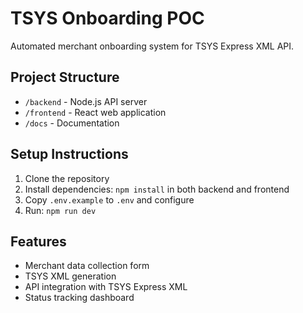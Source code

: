 # TSYS Onboarding POC

Automated merchant onboarding system for TSYS Express XML API.

## Project Structure
- `/backend` - Node.js API server
- `/frontend` - React web application
- `/docs` - Documentation

## Setup Instructions
1. Clone the repository
2. Install dependencies: `npm install` in both backend and frontend
3. Copy `.env.example` to `.env` and configure
4. Run: `npm run dev`

## Features
- Merchant data collection form
- TSYS XML generation
- API integration with TSYS Express XML
- Status tracking dashboard
